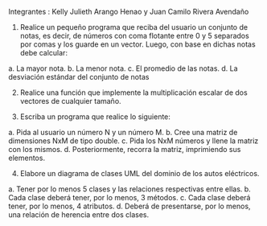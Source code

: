 Integrantes : Kelly Julieth Arango Henao y Juan Camilo Rivera Avendaño

1. Realice un pequeño programa que reciba del usuario un conjunto de notas, es decir, de números con coma flotante entre 0 y 5 separados por comas y los guarde en un vector.      Luego, con base en dichas notas debe calcular:  
  
a. La mayor nota.
b. La menor nota.
c. El promedio de las notas.
d. La desviación estándar del conjunto de notas
  
2. Realice una función que implemente la multiplicación escalar de dos vectores de cualquier tamaño.

3. Escriba un programa que realice lo siguiente:

a. Pida al usuario un número N y un número M.
b. Cree una matriz de dimensiones NxM de tipo double.
c. Pida los NxM números y llene la matriz con los mismos.
d. Posteriormente, recorra la matriz, imprimiendo sus elementos.

4. Elabore un diagrama de clases UML del dominio de los autos eléctricos. 

a. Tener por lo menos 5 clases y las relaciones respectivas entre ellas.
b. Cada clase deberá tener, por lo menos, 3 métodos.
c. Cada clase deberá tener, por lo menos, 4 atributos.
d. Deberá de presentarse, por lo menos, una relación de herencia entre dos clases.
